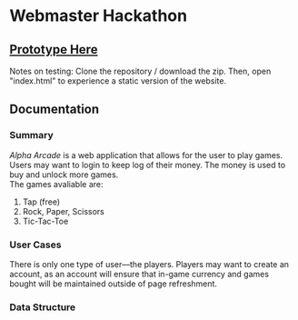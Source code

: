 # Webmaster Hackathon
## [Prototype Here](https://indiana-my.sharepoint.com/:p:/g/personal/gtnguyen_iu_edu/EXiy6fiQHO5Kk-9V8cNp_3sBMFEhdBp_koodIPwh8Hpe1A?e=6vHVMn)

Notes on testing:
Clone the repository / download the zip. Then, open "index.html" to experience a static version of the website. 

## Documentation 
### Summary
*Alpha Arcade* is a web application that allows for the user to play games. Users may want to login to keep log of their money. The money is used to buy and unlock more games. 
<br>
The games avaliable are:
1. Tap (free)
2. Rock, Paper, Scissors
3. Tic-Tac-Toe

### User Cases
There is only one type of user—the players. Players may want to create an account, as an account will ensure that in-game currency and games bought will be maintained outside of page refreshment. 

### Data Structure

